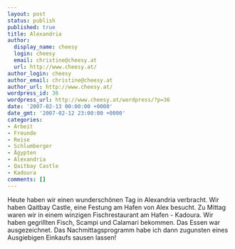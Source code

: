 ```yaml
---
layout: post
status: publish
published: true
title: Alexandria
author:
  display_name: cheesy
  login: cheesy
  email: christine@cheesy.at
  url: http://www.cheesy.at/
author_login: cheesy
author_email: christine@cheesy.at
author_url: http://www.cheesy.at/
wordpress_id: 36
wordpress_url: http://www.cheesy.at/wordpress/?p=36
date: '2007-02-13 00:00:00 +0000'
date_gmt: '2007-02-12 23:00:00 +0000'
categories:
- Arbeit
- Freunde
- Reise
- Schlumberger
- Ägypten
- Alexandria
- Qaitbay Castle
- Kadoura
comments: []
---
```

<!--:de--><!-- 3195-->Heute haben wir einen wunderschönen Tag in Alexandria verbracht. Wir haben Qaitbay Castle, eine Festung am Hafen von Alex besucht. Zu Mittag waren wir in einem winzigen Fischrestaurant am Hafen - Kadoura. Wir haben gegrillten Fisch, Scampi und Calamari bekommen. Das Essen war ausgezeichnet. Das Nachmittagsprogramm habe ich dann zugunsten eines Ausgiebigen Einkaufs sausen lassen!<!--:-->
